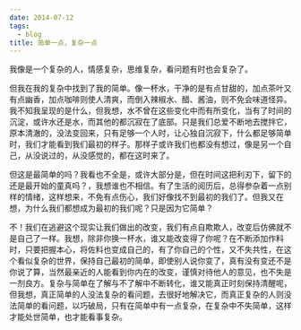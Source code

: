 ```yaml
---
date: 2014-07-12
tags:
  - blog
title: 简单一点，复杂一点
---
```


我像是一个复杂的人，情感复杂，思维复杂，看问题有时也会复杂了。

<!--more-->

但我在我的复杂中找到了我的简单。像一杯水，干净的是有点甘甜的，加点茶叶又有点幽香，加点咖啡则使人清爽，而倒入辣椒水、醋、酱油，则不免会味道怪异。我不知我呈现的是什么，但我想，水不曾在这些变化中而有所变化，当有了时间的沉淀，或许水还是水，而其他的都沉寂在了底部。只是我们总爱不断地去搅拌它，原本清澈的，没法变回来，只有足够一个人时，让心独自沉寂下，什么都足够简单时，我们才能看到我们最初的样子。那样子或许我们也都没有想过，像是另一个自己，从没说过的，从没感觉的，都在这时来了。

但这是最简单的吗？我看也不全是，或许大部分是，但在时间这把利刃下，留下的还是最开始的童真吗？，我想谁也不相信。有了生活的阅历后，总得参杂着一点别样的情绪，这样想来，不免有点伤心，我们好像找不到最初的我们了。但我又在想，为什么我们都想成为最初的我们呢？只是因为它简单？

不！我们在逃避这个现实让我们做出的改变，我们有点自欺欺人，改变后仿佛就不是自己了一样。我想，除非你换一杯水，谁又能改变得了你呢？在不断添加作料时，只要把握本心，将佐料也变成自己的，有了你自己的个性，又不失共性，在这个看似复杂的世界，保持自己最初的简单，即使别人说你变了，真有没有变还不是你说了算，当然最亲近的人能看到你内在的改变，谨慎对待他人的意见，也不失是一剂良方。复杂与简单在了解与不了解中不断转化，谁又能真正时刻保持清醒呢，但我想，真正简单的人没法复杂的看问题，去很好地解决它，而真正复杂的人则没法简单的看问题，以巧破局，只有在简单中有一点复杂，在复杂中不失简单，这样才能处世简单，也才能看事复杂。
